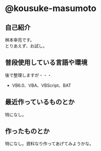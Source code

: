 # @kousuke-masumoto

## 自己紹介

桝本幸亮です。  
とりあえず、お試し。  

## 普段使用している言語や環境
後で整理しますが・・・
- VB6.0、VBA、VBScript、BAT

## 最近作っているものとか

特になし。  

## 作ったものとか

特になし。資料なり作ってあげてみようかな。  